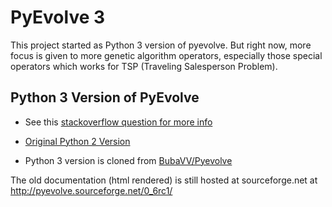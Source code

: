 # PyEvolve 3

This project started as Python 3 version of pyevolve.
But right now, more focus is given to more genetic algorithm operators, especially those special operators which works for TSP (Traveling Salesperson Problem).




## Python 3 Version of PyEvolve

- See this [stackoverflow question for more info](https://stackoverflow.com/questions/38647052/use-pyevolve-in-python-3/41539338)

- [Original Python 2 Version](https://github.com/perone/Pyevolve)

- Python 3 version is cloned from [BubaVV/Pyevolve](https://github.com/BubaVV/Pyevolve)


The old documentation (html rendered) is still hosted at sourceforge.net at http://pyevolve.sourceforge.net/0_6rc1/

